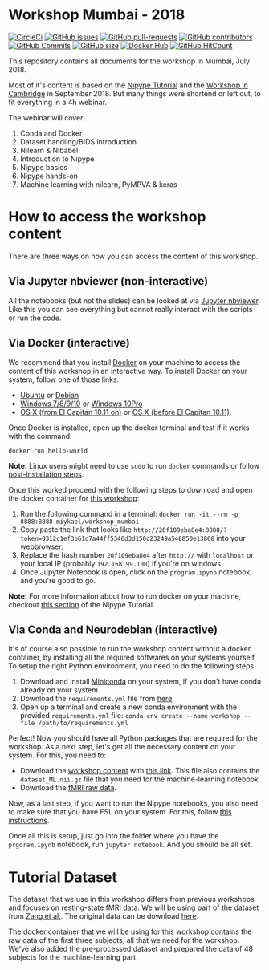 # Workshop Mumbai - 2018

[![CircleCi](https://circleci.com/gh/miykael/workshop_mumbai.svg?style=shield)](https://circleci.com/gh/miykael/workshop_mumbai/tree/master)
[![GitHub issues](https://img.shields.io/github/issues/miykael/workshop_mumbai.svg)](https://github.com/miykael/workshop_mumbai/issues/)
[![GitHub pull-requests](https://img.shields.io/github/issues-pr/miykael/workshop_mumbai.svg)](https://github.com/miykael/workshop_mumbai/pulls/)
[![GitHub contributors](https://img.shields.io/github/contributors/miykael/workshop_mumbai.svg)](https://GitHub.com/miykael/workshop_mumbai/graphs/contributors/)
[![GitHub Commits](https://github-basic-badges.herokuapp.com/commits/miykael/workshop_mumbai.svg)](https://github.com/miykael/workshop_mumbai/commits/master)
[![GitHub size](https://github-size-badge.herokuapp.com/miykael/workshop_mumbai.svg)](https://github.com/miykael/workshop_mumbai/archive/master.zip)
[![Docker Hub](https://img.shields.io/docker/pulls/miykael/workshop_mumbai.svg?maxAge=2592000)](https://hub.docker.com/r/miykael/workshop_mumbai/)
[![GitHub HitCount](http://hits.dwyl.io/miykael/workshop_mumbai.svg)](http://hits.dwyl.io/miykael/workshop_mumbai)


This repository contains all documents for the workshop in Mumbai, July 2018.

Most of it's content is based on the [Nipype Tutorial](https://miykael.github.io/nipype_tutorial/) and the [Workshop in Cambridge](https://github.com/miykael/workshop_cambridge) in September 2018. But many things were shortend or left out, to fit everything in a 4h webinar.

The webinar will cover:

1. Conda and Docker
1. Dataset handling/BIDS introduction
1. Nilearn & Nibabel
1. Introduction to Nipype
1. Nipype basics
1. Nipype hands-on
1. Machine learning with nilearn, PyMPVA & keras

# How to access the workshop content

There are three ways on how you can access the content of this workshop.

## Via Jupyter nbviewer (non-interactive)

All the notebooks (but not the slides) can be looked at via [Jupyter nbviewer](https://nbviewer.jupyter.org/github/miykael/workshop_mumbai/blob/master/program.ipynb). Like this you can see everything but cannot really interact with the scripts or run the code.

## Via Docker (interactive)

We recommend that you install [Docker](https://www.docker.com/) on your machine to access the content of this workshop in an interactive way. To install Docker on your system, follow one of those links:

 - [Ubuntu](https://docs.docker.com/engine/installation/linux/ubuntu/) or [Debian](https://docs.docker.com/engine/installation/linux/docker-ce/debian/)
 - [Windows 7/8/9/10](https://docs.docker.com/toolbox/toolbox_install_windows/) or [Windows 10Pro](https://docs.docker.com/docker-for-windows/install/)
 - [OS X (from El Capitan 10.11 on)](https://docs.docker.com/docker-for-mac/install/) or [OS X (before El Capitan 10.11)](https://docs.docker.com/toolbox/toolbox_install_mac/).

Once Docker is installed, open up the docker terminal and test if it works with the command:

    docker run hello-world

**Note:** Linux users might need to use ``sudo`` to run ``docker`` commands or follow [post-installation steps](https://docs.docker.com/engine/installation/linux/linux-postinstall/).

Once this worked proceed with the following steps to download and open the docker container for [this workshop](https://hub.docker.com/r/miykael/workshop_mumbai/):

1. Run the following command in a terminal: ```docker run -it --rm -p 8888:8888 miykael/workshop_mumbai```
1. Copy paste the link that looks like ```http://20f109eba8e4:8888/?token=0312c1ef3b61d7a44ff5346d3d150c23249a548850e13868``` into your webbrowser.
1. Replace the hash number ```20f109eba8e4``` after `http://` with `localhost` or your local IP (probably `192.168.99.100`) if you're on windows.
1. Once Jupyter Notebook is open, click on the `program.ipynb` notebook, and you're good to go.

**Note:** For more information about how to run docker on your machine, checkout [this section](https://miykael.github.io/nipype_tutorial/notebooks/introduction_docker.html#How-to-run-the-Docker-image) of the Nipype Tutorial.

## Via Conda and Neurodebian (interactive)

It's of course also possible to run the workshop content without a docker container, by installing all the required softwares on your systems yourself. To setup the right Python environment, you need to do the following steps:

1. Download and Install [Miniconda](https://conda.io/miniconda.html) on your system, if you don't have conda already on your system.
1. Download the `requirements.yml` file from [here](https://github.com/miykael/workshop_mumbai/blob/master/requirements.yml)
1. Open up a terminal and create a new conda environment with the provided `requirements.yml` file:
```conda env create --name workshop --file /path/to/requirements.yml```

Perfect! Now you should have all Python packages that are required for the workshop. As a next step, let's get all the necessary content on your system. For this, you need to:

- Download the [workshop content](https://github.com/miykael/workshop_mumbai) with [this link](https://github.com/miykael/workshop_mumbai/archive/master.zip). This file also contains the `dataset_ML.nii.gz` file that you need for the machine-learning notebook
- Download the [fMRI raw data](https://www.dropbox.com/sh/fvvium3z3l0wedo/AACkFi2mhWZkcqwmHjO8WwUra?dl=1).

Now, as a last step, if you want to run the Nipype notebooks, you also need to make sure that you have FSL on your system. For this, follow [this instructions](https://fsl.fmrib.ox.ac.uk/fsl/fslwiki/FslInstallation).

Once all this is setup, just go into the folder where you have the `prgoram.ipynb` notebook, run `jupyter notebook`. And you should be all set.

# Tutorial Dataset

The dataset that we use in this workshop differs from previous workshops and focuses on resting-state fMRI data. We will be using part of the dataset from [Zang et al.](https://doi.org/10.1007/s12021-013-9187-0). The original data can be download [here](http://fcon_1000.projects.nitrc.org/indi/retro/BeijingEOEC.html).

The docker container that we will be using for this workshop contains the raw data of the first three subjects, all that we need for the workshop. We've also added the pre-processed dataset and prepared the data of 48 subjects for the machine-learning part.
